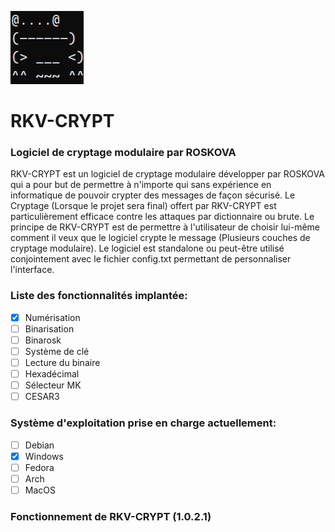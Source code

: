 ![Logo](https://raw.githubusercontent.com/Roskova/RKV-CRYPT/main/logo.png)
# RKV-CRYPT
### Logiciel de cryptage modulaire par ROSKOVA
RKV-CRYPT est un logiciel de cryptage modulaire développer par ROSKOVA qui a pour but de permettre à n'importe qui sans expérience en informatique de pouvoir crypter des messages de façon sécurisé. Le Cryptage (Lorsque le projet sera final) offert par RKV-CRYPT est particulièrement efficace contre les attaques par dictionnaire ou brute. Le principe de RKV-CRYPT est de permettre à l'utilisateur de choisir lui-même comment il veux que le logiciel crypte le message (Plusieurs couches de cryptage modulaire). Le logiciel est standalone ou peut-être utilisé conjointement avec le fichier config.txt permettant de personnaliser l'interface.

### Liste des fonctionnalités implantée:
- [x] Numérisation
- [ ] Binarisation
- [ ] Binarosk
- [ ] Système de clé
- [ ] Lecture du binaire
- [ ] Hexadécimal
- [ ] Sélecteur MK
- [ ] CESAR3

### Système d'exploitation prise en charge actuellement:
- [ ] Debian
- [X] Windows
- [ ] Fedora
- [ ] Arch
- [ ] MacOS
### Fonctionnement de RKV-CRYPT (1.0.2.1)
